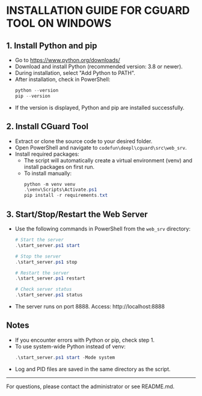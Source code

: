 
# INSTALLATION GUIDE FOR CGUARD TOOL ON WINDOWS

## 1. Install Python and pip
- Go to https://www.python.org/downloads/
- Download and install Python (recommended version: 3.8 or newer).
- During installation, select "Add Python to PATH".
- After installation, check in PowerShell:
  ```powershell
  python --version
  pip --version
  ```
- If the version is displayed, Python and pip are installed successfully.

## 2. Install CGuard Tool
- Extract or clone the source code to your desired folder.
- Open PowerShell and navigate to `codefun\deepl\cguard\src\web_srv`.
- Install required packages:
  - The script will automatically create a virtual environment (venv) and install packages on first run.
  - To install manually:
    ```powershell
    python -m venv venv
    .\venv\Scripts\Activate.ps1
    pip install -r requirements.txt
    ```

## 3. Start/Stop/Restart the Web Server
- Use the following commands in PowerShell from the `web_srv` directory:
  ```powershell
  # Start the server
  .\start_server.ps1 start

  # Stop the server
  .\start_server.ps1 stop

  # Restart the server
  .\start_server.ps1 restart

  # Check server status
  .\start_server.ps1 status
  ```
- The server runs on port 8888. Access: http://localhost:8888

## Notes
- If you encounter errors with Python or pip, check step 1.
- To use system-wide Python instead of venv:
  ```powershell
  .\start_server.ps1 start -Mode system
  ```
- Log and PID files are saved in the same directory as the script.

---
For questions, please contact the administrator or see README.md.
